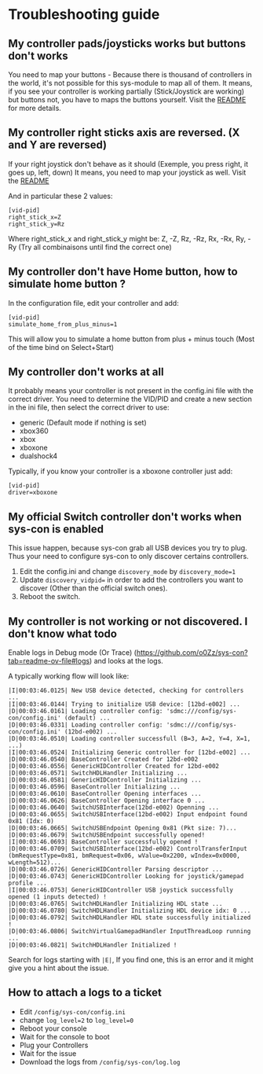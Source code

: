 # Troubleshooting guide

## My controller pads/joysticks works but buttons don't works
You need to map your buttons - Because there is thousand of controllers in the world, it's not possible for this sys-module to map all of them.
It means, if you see your controller is working partially (Stick/Joystick are working) but buttons not, you have to maps the buttons yourself.
Visit the [README](https://github.com/o0Zz/sys-con?tab=readme-ov-file#how-to-add-a-new-controller-) for more details.

## My controller right sticks axis are reversed. (X and Y are reversed)
If your right joystick don't behave as it should (Exemple, you press right, it goes up, left, down)
It means, you need to map your joystick as well.
Visit the [README](https://github.com/o0Zz/sys-con?tab=readme-ov-file#how-to-add-a-new-controller-) 

And in particular these 2 values:
```
[vid-pid]
right_stick_x=Z
right_stick_y=Rz
```
Where right_stick_x and right_stick_y might be: Z, -Z, Rz, -Rz, Rx, -Rx, Ry, -Ry (Try all combinaisons until find the correct one)

## My controller don't have Home button, how to simulate home button ?
In the configuration file, edit your controller and add:

```
[vid-pid]
simulate_home_from_plus_minus=1
```

This will allow you to simulate a home button from plus + minus touch (Most of the time bind on Select+Start)

## My controller don't works at all
It probably means your controller is not present in the config.ini file with the correct driver. 
You need to determine the VID/PID and create a new section in the ini file, then select the correct driver to use:
 - generic (Default mode if nothing is set)
 - xbox360
 - xbox
 - xboxone
 - dualshock4

Typically, if you know your controller is a xboxone controller just add:
```
[vid-pid]
driver=xboxone
```

## My official Switch controller don't works when sys-con is enabled
This issue happen, because sys-con grab all USB devices you try to plug. Thus your need to configure sys-con to only discover certains controllers.

1. Edit the config.ini and change `discovery_mode` by `discovery_mode=1`
2. Update `discovery_vidpid=` in order to add the controllers you want to discover (Other than the official switch ones). 
3. Reboot the switch.

## My controller is not working or not discovered. I don't know what todo
Enable logs in Debug mode (Or Trace) (https://github.com/o0Zz/sys-con?tab=readme-ov-file#logs) and looks at the logs.

A typically working flow will look like:

```
|I|00:03:46.0125| New USB device detected, checking for controllers ...
|I|00:03:46.0144| Trying to initialize USB device: [12bd-e002] ...
|D|00:03:46.0161| Loading controller config: 'sdmc:///config/sys-con/config.ini' (default) ...
|D|00:03:46.0331| Loading controller config: 'sdmc:///config/sys-con/config.ini' (12bd-e002) ...
|D|00:03:46.0510| Loading controller successfull (B=3, A=2, Y=4, X=1, ...)
|I|00:03:46.0524| Initializing Generic controller for [12bd-e002] ...
|D|00:03:46.0540| BaseController Created for 12bd-e002
|D|00:03:46.0556| GenericHIDController Created for 12bd-e002
|D|00:03:46.0571| SwitchHDLHandler Initializing ...
|D|00:03:46.0581| GenericHIDController Initializing ...
|D|00:03:46.0596| BaseController Initializing ...
|D|00:03:46.0610| BaseController Opening interfaces ...
|D|00:03:46.0626| BaseController Opening interface 0 ...
|D|00:03:46.0640| SwitchUSBInterface(12bd-e002) Openning ...
|D|00:03:46.0655| SwitchUSBInterface(12bd-e002) Input endpoint found 0x81 (Idx: 0)
|D|00:03:46.0665| SwitchUSBEndpoint Opening 0x81 (Pkt size: 7)...
|D|00:03:46.0679| SwitchUSBEndpoint successfully opened!
|I|00:03:46.0693| BaseController successfully opened !
|D|00:03:46.0709| SwitchUSBInterface(12bd-e002) ControlTransferInput (bmRequestType=0x81, bmRequest=0x06, wValue=0x2200, wIndex=0x0000, wLength=512)...
|D|00:03:46.0726| GenericHIDController Parsing descriptor ...
|D|00:03:46.0743| GenericHIDController Looking for joystick/gamepad profile ...
|I|00:03:46.0753| GenericHIDController USB joystick successfully opened (1 inputs detected) !
|D|00:03:46.0765| SwitchHDLHandler Initializing HDL state ...
|D|00:03:46.0780| SwitchHDLHandler Initializing HDL device idx: 0 ...
|D|00:03:46.0792| SwitchHDLHandler HDL state successfully initialized !
|D|00:03:46.0806| SwitchVirtualGamepadHandler InputThreadLoop running ...
|D|00:03:46.0821| SwitchHDLHandler Initialized !
```

Search for logs starting with `|E|`, If you find one, this is an error and it might give you a hint about the issue.

## How to attach a logs to a ticket
- Edit `/config/sys-con/config.ini`
- change `log_level=2` to `log_level=0`
- Reboot your console
- Wait for the console to boot
- Plug your Controllers
- Wait for the issue
- Download the logs from `/config/sys-con/log.log`